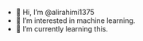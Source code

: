 - 👋 Hi, I’m @alirahimi1375
- 👀 I’m interested in machine learning.
- 🌱 I’m currently learning this.



<!---
alirahimi1375/alirahimi1375 is a ✨ special ✨ repository because its `README.md` (this file) appears on your GitHub profile.
You can click the Preview link to take a look at your changes.
--->
